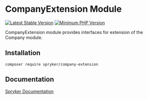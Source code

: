 # CompanyExtension Module
[![Latest Stable Version](https://poser.pugx.org/spryker/company-extension/v/stable.svg)](https://packagist.org/packages/spryker/company-extension)
[![Minimum PHP Version](https://img.shields.io/badge/php-%3E%3D%207.3-8892BF.svg)](https://php.net/)

CompanyExtension module provides interfaces for extension of the Company module.

## Installation

```
composer require spryker/company-extension
```

## Documentation

[Spryker Documentation](https://academy.spryker.com/developing_with_spryker/module_guide/modules.html)
